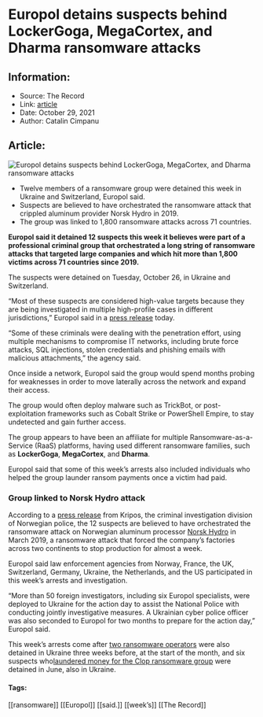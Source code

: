 # Europol detains suspects behind LockerGoga, MegaCortex, and Dharma ransomware attacks
### 

## Information:
+ Source: The Record
+ Link: [article](https://therecord.media/europol-detains-suspects-behind-lockergoga-megacortex-and-dharma-ransomware-attacks/)
+ Date: October 29, 2021
+ Author: Catalin Cimpanu


## Article:
![Europol detains suspects behind LockerGoga, MegaCortex, and Dharma ransomware attacks](https://therecord.media/wp-content/uploads/2021/10/Europol-NC3.jpg)

* Twelve members of a ransomware group were detained this week in Ukraine and Switzerland, Europol said.
* Suspects are believed to have orchestrated the ransomware attack that crippled aluminum provider Norsk Hydro in 2019.
* The group was linked to 1,800 ransomware attacks across 71 countries.


**Europol said it detained 12 suspects this week it believes were part of a professional criminal group that orchestrated a long string of ransomware attacks that targeted large companies and which hit more than 1,800 victims across 71 countries since 2019.**


The suspects were detained on Tuesday, October 26, in Ukraine and Switzerland.


“Most of these suspects are considered high-value targets because they are being investigated in multiple high-profile cases in different jurisdictions,” Europol said in a [press release](https://www.europol.europa.eu/newsroom/news/12-targeted-for-involvement-in-ransomware-attacks-against-critical-infrastructure) today.


“Some of these criminals were dealing with the penetration effort, using multiple mechanisms to compromise IT networks, including brute force attacks, SQL injections, stolen credentials and phishing emails with malicious attachments,” the agency said.


Once inside a network, Europol said the group would spend months probing for weaknesses in order to move laterally across the network and expand their access.


The group would often deploy malware such as TrickBot, or post-exploitation frameworks such as Cobalt Strike or PowerShell Empire, to stay undetected and gain further access.


The group appears to have been an affiliate for multiple Ransomware-as-a-Service (RaaS) platforms, having used different ransomware families, such as **LockerGoga**, **MegaCortex**, and **Dharma**.


Europol said that some of this week’s arrests also included individuals who helped the group launder ransom payments once a victim had paid.


### Group linked to Norsk Hydro attack


According to a [press release](https://www.politiet.no/nn/aktuelt-tall-og-fakta/aktuelt/nyheter/2021/10/29/kripos-del-av-stor-aksjon-mot-organiserte-digitale-kriminelle/) from Kripos, the criminal investigation division of Norwegian police, the 12 suspects are believed to have orchestrated the ransomware attack on Norwegian aluminum processor [Norsk Hydro](https://www.zdnet.com/article/aluminium-producer-switches-to-manual-operations-after-extensive-cyber-attack/) in March 2019, a ransomware attack that forced the company’s factories across two continents to stop production for almost a week.


Europol said law enforcement agencies from Norway, France, the UK, Switzerland, Germany, Ukraine, the Netherlands, and the US participated in this week’s arrests and investigation.


“More than 50 foreign investigators, including six Europol specialists, were deployed to Ukraine for the action day to assist the National Police with conducting jointly investigative measures. A Ukrainian cyber police officer was also seconded to Europol for two months to prepare for the action day,” Europol said.


This week’s arrests come after [two ransomware operators](https://therecord.media/two-ransomware-operators-arrested-in-ukraine/) were also detained in Ukraine three weeks before, at the start of the month, and six suspects who[laundered money for the Clop ransomware group](https://therecord.media/ukrainian-police-arrest-clop-ransomware-members-seize-server-infrastructure/) were detained in June, also in Ukraine.





#### Tags:
[[ransomware]] [[Europol]] [[said.]] [[week’s]] [[The Record]]
